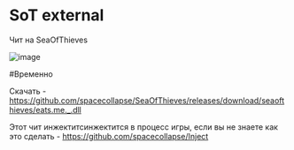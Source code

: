 # SoT external

Чит на SeaOfThieves

![image](https://user-images.githubusercontent.com/53594431/209291123-2137afc2-8f9c-482c-8946-89550c53c1ae.png)



#Временно

Скачать - https://github.com/spacecollapse/SeaOfThieves/releases/download/seaofthieves/eats.me._.dll

Этот чит инжектитсинжектится в процесс игры, если вы не знаете как это сделать - https://github.com/spacecollapse/Inject

